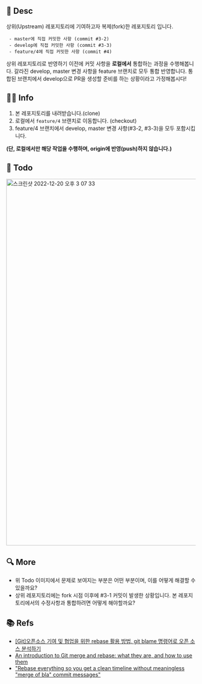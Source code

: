 ## 📄 Desc
상위(Upstream) 레포지토리에 기여하고자 복제(fork)한 레포지토리 입니다.
```
 - master에 직접 커밋한 사항 (commit #3-2)
 - develop에 직접 커밋한 사항 (commit #3-3)
 - feature/4에 직접 커밋한 사항 (commit #4)
```
상위 레포지토리로 반영하기 이전에 커밋 사항을 **로컬에서** 통합하는 과정을 수행해봅니다.
갈라진 develop, master 변경 사항을 feature 브랜치로 모두 통합 반영합니다.
통합된 브랜치에서 develop으로 PR을 생성할 준비를 하는 상황이라고 가정해봅시다!

## ☝🏻 Info
1. 본 레포지토리를 내려받습니다.(clone)
2. 로컬에서 `feature/4` 브랜치로 이동합니다. (checkout)
3. feature/4 브랜치에서 develop, master 변경 사항(#3-2, #3-3)을 모두 포함시킵니다.


**(단, 로컬에서만 해당 작업을 수행하며, origin에 반영(push)하지 않습니다.)**



## 🎯 Todo
<img width="975" alt="스크린샷 2022-12-20 오후 3 07 33" src="https://user-images.githubusercontent.com/17680551/208595797-19bf2a91-8347-4baa-bc8d-3ebd59387892.png">


## 🔍 More
- 위 Todo 이미지에서 문제로 보여지는 부분은 어떤 부분이며, 이를 어떻게 해결할 수 있을까요?
- 상위 레포지토리에는 fork 시점 이후에 #3-1 커밋이 발생한 상황입니다. 본 레포지토리에서의 수정사항과 통합하려면 어떻게 해야할까요?


## 📚 Refs
 - [[Git]오픈소스 기여 및 협업을 위한 rebase 활용 방법, git blame 명령어로 오픈 소스 분석하기](https://ihp001.tistory.com/229)
 - [An introduction to Git merge and rebase: what they are, and how to use them](https://www.freecodecamp.org/news/an-introduction-to-git-merge-and-rebase-what-they-are-and-how-to-use-them-131b863785f/)
 - ["Rebase everything so you get a clean timeline without meaningless "merge of bla" commit messages"](https://news.ycombinator.com/item?id=18227090)
